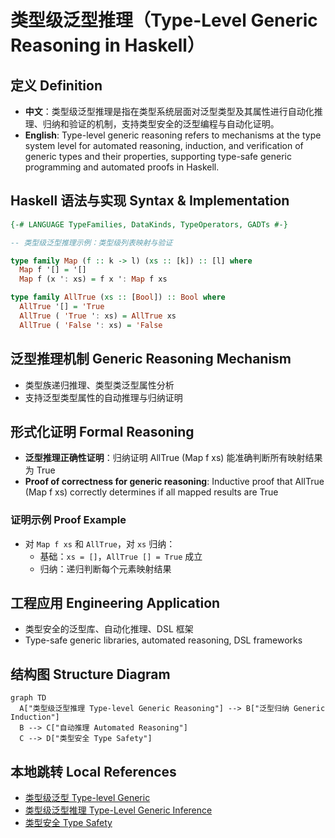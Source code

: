 # 类型级泛型推理（Type-Level Generic Reasoning in Haskell）

## 定义 Definition

- **中文**：类型级泛型推理是指在类型系统层面对泛型类型及其属性进行自动化推理、归纳和验证的机制，支持类型安全的泛型编程与自动化证明。
- **English**: Type-level generic reasoning refers to mechanisms at the type system level for automated reasoning, induction, and verification of generic types and their properties, supporting type-safe generic programming and automated proofs in Haskell.

## Haskell 语法与实现 Syntax & Implementation

```haskell
{-# LANGUAGE TypeFamilies, DataKinds, TypeOperators, GADTs #-}

-- 类型级泛型推理示例：类型级列表映射与验证

type family Map (f :: k -> l) (xs :: [k]) :: [l] where
  Map f '[] = '[]
  Map f (x ': xs) = f x ': Map f xs

type family AllTrue (xs :: [Bool]) :: Bool where
  AllTrue '[] = 'True
  AllTrue ( 'True ': xs) = AllTrue xs
  AllTrue ( 'False ': xs) = 'False
```

## 泛型推理机制 Generic Reasoning Mechanism

- 类型族递归推理、类型类泛型属性分析
- 支持泛型类型属性的自动推理与归纳证明

## 形式化证明 Formal Reasoning

- **泛型推理正确性证明**：归纳证明 AllTrue (Map f xs) 能准确判断所有映射结果为 True
- **Proof of correctness for generic reasoning**: Inductive proof that AllTrue (Map f xs) correctly determines if all mapped results are True

### 证明示例 Proof Example

- 对 `Map f xs` 和 `AllTrue`，对 `xs` 归纳：
  - 基础：`xs = []`，`AllTrue [] = True` 成立
  - 归纳：递归判断每个元素映射结果

## 工程应用 Engineering Application

- 类型安全的泛型库、自动化推理、DSL 框架
- Type-safe generic libraries, automated reasoning, DSL frameworks

## 结构图 Structure Diagram

```mermaid
graph TD
  A["类型级泛型推理 Type-level Generic Reasoning"] --> B["泛型归纳 Generic Induction"]
  B --> C["自动推理 Automated Reasoning"]
  C --> D["类型安全 Type Safety"]
```

## 本地跳转 Local References

- [类型级泛型 Type-level Generic](../24-Type-Level-Generic/01-Type-Level-Generic-in-Haskell.md)
- [类型级泛型推理 Type-Level Generic Inference](../43-Type-Level-Generic-Inference/01-Type-Level-Generic-Inference-in-Haskell.md)
- [类型安全 Type Safety](../14-Type-Safety/01-Type-Safety-in-Haskell.md)
